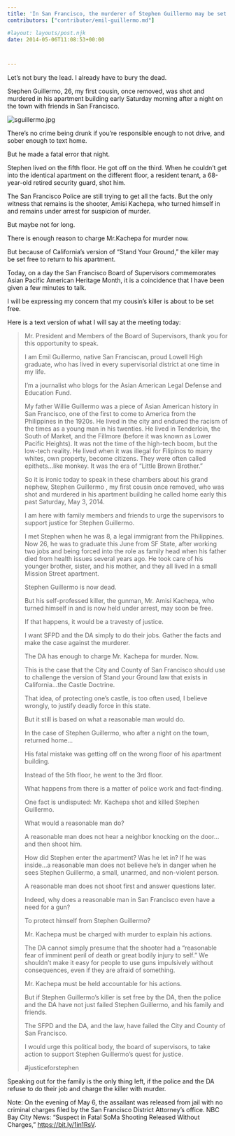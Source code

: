```yaml
---
title: 'In San Francisco, the murderer of Stephen Guillermo may be set free: #JusticeforStephen'
contributors: ["contributor/emil-guillermo.md"]

#layout: layouts/post.njk
date: 2014-05-06T11:08:53+00:00



---
```


Let’s not bury the lead. I already have to bury the dead.

Stephen Guillermo, 26, my first cousin, once removed, was shot and murdered in
his apartment building early Saturday morning after a night on the town with
friends in San Francisco.

![sguillermo.jpg](/uploads/sguillermo.jpg)

There’s no crime being drunk if you’re responsible enough to not drive, and
sober enough to text home.

But he made a fatal error that night.

Stephen lived on the fifth floor. He got off on the third. When he couldn’t get
into the identical apartment on the different floor, a resident tenant, a
68-year-old retired security guard, shot him.

The San Francisco Police are still trying to get all the facts. But the only
witness that remains is the shooter, Amisi Kachepa, who turned himself in and
remains under arrest for suspicion of murder.

But maybe not for long.

There is enough reason to charge Mr.Kachepa for murder now.

But because of California’s version of “Stand Your Ground,” the killer may be
set free to return to his apartment.

Today, on a day the San Francisco Board of Supervisors commemorates Asian
Pacific American Heritage Month, it is a coincidence that I have been given a
few minutes to talk.

I will be expressing my concern that my cousin’s killer is about to be set free.

Here is a text version of what I will say at the meeting today:

> Mr. President and Members of the Board of Supervisors, thank you for this
> opportunity to speak.
>
> I am Emil Guillermo, native San Franciscan, proud Lowell High graduate, who has
> lived in every supervisorial district at one time in my life.
>
> I’m a journalist who blogs for the Asian American Legal Defense and Education
> Fund.
>
> My father Willie Guillermo was a piece of Asian American history in San
> Francisco, one of the first to come to America from the Philippines in the
> 1920s. He lived in the city and endured the racism of the times as a young man
> in his twenties. He lived in Tenderloin, the South of Market, and the Fillmore
> (before it was known as Lower Pacific Heights). It was not the time of the
> high-tech boom, but the low-tech reality. He lived when it was illegal for
> Filipinos to marry whites, own property, become citizens. They were often called
> epithets…like monkey. It was the era of “Little Brown Brother.”
>
> So it is ironic today to speak in these chambers about his grand nephew, Stephen
> Guillermo , my first cousin once removed, who was shot and murdered in his
> apartment building he called home early this past Saturday, May 3, 2014.
>
> I am here with family members and friends to urge the supervisors to support
> justice for Stephen Guillermo.
>
> I met Stephen when he was 8, a legal immigrant from the Philippines. Now 26, he
> was to graduate this June from SF State, after working two jobs and being forced
> into the role as family head when his father died from health issues several
> years ago. He took care of his younger brother, sister, and his mother, and they
> all lived in a small Mission Street apartment.
>
> Stephen Guillermo is now dead.
>
> But his self-professed killer, the gunman, Mr. Amisi Kachepa, who turned himself
> in and is now held under arrest, may soon be free.
>
> If that happens, it would be a travesty of justice.
>
> I want SFPD and the DA simply to do their jobs. Gather the facts and make the
> case against the murderer.
>
> The DA has enough to charge Mr. Kachepa for murder. Now.
>
> This is the case that the City and County of San Francisco should use to
> challenge the version of Stand your Ground law that exists in California…the
> Castle Doctrine.
>
> That idea, of protecting one’s castle, is too often used, I believe wrongly, to
> justify deadly force in this state.
>
> But it still is based on what a reasonable man would do.
>
> In the case of Stephen Guillermo, who after a night on the town, returned home…
>
> His fatal mistake was getting off on the wrong floor of his apartment building.
>
> Instead of the 5th floor, he went to the 3rd floor.
>
> What happens from there is a matter of police work and fact-finding.
>
> One fact is undisputed: Mr. Kachepa shot and killed Stephen Guillermo.
>
> What would a reasonable man do?
>
> A reasonable man does not hear a neighbor knocking on the door…and then shoot
> him.
>
> How did Stephen enter the apartment? Was he let in? If he was inside…a
> reasonable man does not believe he’s in danger when he sees Stephen Guillermo, a
> small, unarmed, and non-violent person.
>
> A reasonable man does not shoot first and answer questions later.
>
> Indeed, why does a reasonable man in San Francisco even have a need for a gun?
>
> To protect himself from Stephen Guillermo?
>
> Mr. Kachepa must be charged with murder to explain his actions.
>
> The DA cannot simply presume that the shooter had a “reasonable fear of imminent
> peril of death or great bodily injury to self.” We shouldn’t make it easy for
> people to use guns impulsively without consequences, even if they are afraid of
> something.
>
> Mr. Kachepa must be held accountable for his actions.
>
> But if Stephen Guillermo’s killer is set free by the DA, then the police and the
> DA have not just failed Stephen Guillermo, and his family and friends.
>
> The SFPD and the DA, and the law, have failed the City and County of San
> Francisco.
>
> I would urge this political body, the board of supervisors, to take action to
> support Stephen Guillermo’s quest for justice.
>
> \#justiceforstephen

Speaking out for the family is the only thing left, if the police and the DA
refuse to do their job and charge the killer with murder.

Note: On the evening of May 6, the assailant was released from jail with no
criminal charges filed by the San Francisco District Attorney’s office. NBC Bay
City News: “Suspect in Fatal SoMa Shooting Released Without Charges,”
<https://bit.ly/1in1RsV>.
